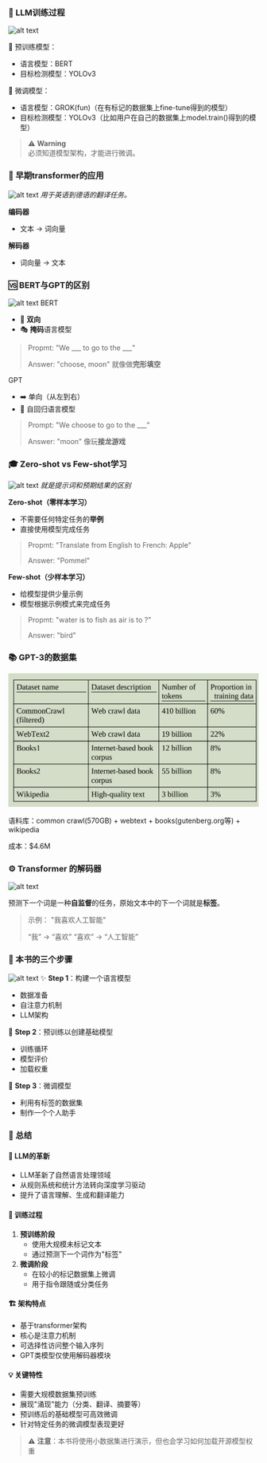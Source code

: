 ### 🚀 LLM训练过程
![alt text](images/build-a-llm/images/build-a-llm/image_rename9.png)

🤖 预训练模型：
- 语言模型：BERT
- 目标检测模型：YOLOv3

🎯 微调模型：
- 语言模型：GROK(fun)（在有标记的数据集上fine-tune得到的模型）
- 目标检测模型：YOLOv3（比如用户在自己的数据集上model.train()得到的模型）

> ⚠️ **Warning**  
> 必须知道模型架构，才能进行微调。

### 🔄 早期transformer的应用
![alt text](images/build-a-llm/images/build-a-llm/image_rename10.png)
*用于英语到德语的翻译任务。*

**编码器**
- 文本 -> 词向量

**解码器**
- 词向量 -> 文本

### 🆚 BERT与GPT的区别
![alt text](images/build-a-llm/images/build-a-llm/image_rename12.png)
BERT
- 🔄 **双向**
- 🎭 **掩码**语言模型

>Propmt: "We ___ to go to the ___"
>
>Answer: "choose, moon"
就像做**完形填空**

GPT
- ➡️ 单向（从左到右）
- 🔄 自回归语言模型

> Prompt: "We choose to go to the ___"
>
> Answer: "moon"
像玩**接龙游戏**

### 🎓 Zero-shot vs Few-shot学习

![alt text](images/build-a-llm/images/build-a-llm/image_rename11.png)
*就是提示词和预期结果的区别*

**Zero-shot（零样本学习）**


- 不需要任何特定任务的**举例**
- 直接使用模型完成任务

>Propmt: "Translate from English to French: Apple"
>
>Answer: "Pommel"

**Few-shot（少样本学习）**
- 给模型提供少量示例
- 模型根据示例模式来完成任务
> Propmt: "water is to fish as air is to ?"
>
> Answer: "bird"

### 📚 GPT-3的数据集

![alt text](images/build-a-llm/image_rename7.png)

语料库：common crawl(570GB) + webtext + books(gutenberg.org等) + wikipedia

成本：$4.6M 

### ⚙️ Transformer 的解码器
![alt text](images/build-a-llm/images/build-a-llm/image_rename13.png)

预测下一个词是一种**自监督**的任务，原始文本中的下一个词就是**标签**。

> 示例：
> "我喜欢人工智能"
>
> “我” -> “喜欢” 
> “喜欢” -> “人工智能”

### 🎯 本书的三个步骤
![alt text](images/build-a-llm/images/build-a-llm/image_rename14.png)
✨ **Step 1**：构建一个语言模型
- 数据准备
- 自注意力机制
- LLM架构

🚀 **Step 2**：预训练以创建基础模型
- 训练循环
- 模型评价
- 加载权重

🎨 **Step 3**：微调模型
- 利用有标签的数据集
- 制作一个个人助手

### 📝 总结

#### 🌟 LLM的革新
- LLM革新了自然语言处理领域
- 从规则系统和统计方法转向深度学习驱动
- 提升了语言理解、生成和翻译能力

#### 🔄 训练过程
1. **预训练阶段**
   - 使用大规模未标记文本
   - 通过预测下一个词作为"标签"
2. **微调阶段**
   - 在较小的标记数据集上微调
   - 用于指令跟随或分类任务

#### 🏗️ 架构特点
- 基于transformer架构
- 核心是注意力机制
- 可选择性访问整个输入序列
- GPT类模型仅使用解码器模块

#### 💡 关键特性
- 需要大规模数据集预训练
- 展现"涌现"能力（分类、翻译、摘要等）
- 预训练后的基础模型可高效微调
- 针对特定任务的微调模型表现更好

> ⚠️ **注意**：本书将使用小数据集进行演示，但也会学习如何加载开源模型权重